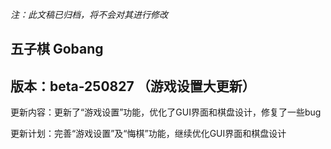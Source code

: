 *注：此文稿已归档，将不会对其进行修改*

## 五子棋 Gobang

## 版本：beta-250827 （游戏设置大更新）

更新内容：更新了“游戏设置”功能，优化了GUI界面和棋盘设计，修复了一些bug

更新计划：完善“游戏设置”及“悔棋”功能，继续优化GUI界面和棋盘设计
